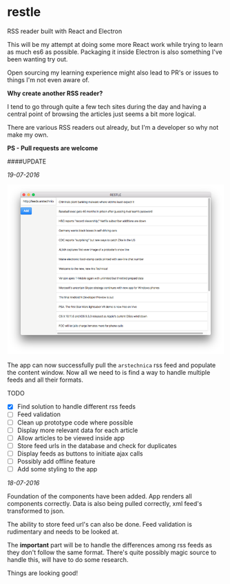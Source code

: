 # restle
RSS reader built with React and Electron

This will be my attempt at doing some more React work while trying to learn as much es6 as possible. Packaging it inside Electron is also something I've been wanting try out.

Open sourcing my learning experience might also lead to PR's or issues to things I'm not even aware of. 

**Why create another RSS reader?**

I tend to go through quite a few tech sites during the day and having a central point of browsing the articles just seems a bit more logical.

There are various RSS readers out already, but I'm a developer so why not make my own.

**PS - Pull requests are welcome**

####UPDATE

*19-07-2016*

![screenshot](https://github.com/garethnic/restle/blob/master/public/screenshots/2016-07-19.png "19-07-2016")

The app can now successfully pull the `arstechnica` rss feed and populate the content window. Now all we need to is find a way to handle multiple feeds and all their formats.

TODO

- [x] Find solution to handle different rss feeds
- [ ] Feed validation
- [ ] Clean up prototype code where possible
- [ ] Display more relevant data for each article
- [ ] Allow articles to be viewed inside app
- [ ] Store feed urls in the database and check for duplicates
- [ ] Display feeds as buttons to initiate ajax calls
- [ ] Possibly add offline feature
- [ ] Add some styling to the app

*18-07-2016*

Foundation of the components have been added. App renders all components correctly. Data is also being pulled correctly, xml feed's transformed to json.

The ability to store feed url's can also be done. Feed validation is rudimentary and needs to be looked at.

The **important** part will be to handle the differences among rss feeds as they don't follow the same format. There's quite possibly magic source to handle this, will have to do some research.

Things are looking good!
